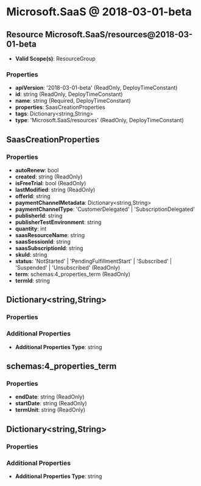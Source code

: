 # Microsoft.SaaS @ 2018-03-01-beta

## Resource Microsoft.SaaS/resources@2018-03-01-beta
* **Valid Scope(s)**: ResourceGroup
### Properties
* **apiVersion**: '2018-03-01-beta' (ReadOnly, DeployTimeConstant)
* **id**: string (ReadOnly, DeployTimeConstant)
* **name**: string (Required, DeployTimeConstant)
* **properties**: SaasCreationProperties
* **tags**: Dictionary<string,String>
* **type**: 'Microsoft.SaaS/resources' (ReadOnly, DeployTimeConstant)

## SaasCreationProperties
### Properties
* **autoRenew**: bool
* **created**: string (ReadOnly)
* **isFreeTrial**: bool (ReadOnly)
* **lastModified**: string (ReadOnly)
* **offerId**: string
* **paymentChannelMetadata**: Dictionary<string,String>
* **paymentChannelType**: 'CustomerDelegated' | 'SubscriptionDelegated'
* **publisherId**: string
* **publisherTestEnvironment**: string
* **quantity**: int
* **saasResourceName**: string
* **saasSessionId**: string
* **saasSubscriptionId**: string
* **skuId**: string
* **status**: 'NotStarted' | 'PendingFulfillmentStart' | 'Subscribed' | 'Suspended' | 'Unsubscribed' (ReadOnly)
* **term**: schemas:4_properties_term (ReadOnly)
* **termId**: string

## Dictionary<string,String>
### Properties
### Additional Properties
* **Additional Properties Type**: string

## schemas:4_properties_term
### Properties
* **endDate**: string (ReadOnly)
* **startDate**: string (ReadOnly)
* **termUnit**: string (ReadOnly)

## Dictionary<string,String>
### Properties
### Additional Properties
* **Additional Properties Type**: string

